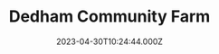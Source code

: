 ---
date: 2023-04-30T10:24:44.000Z
title: Dedham Community Farm
latitude: 51.96119679948206
longitude: 0.9926471587657751
category: checkin
---